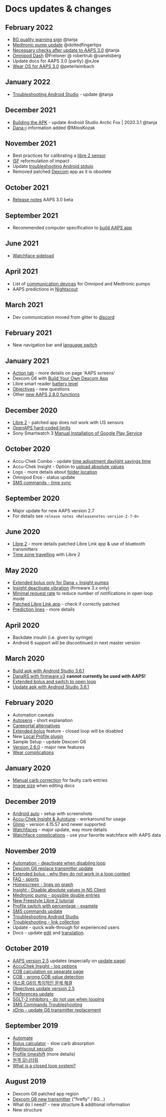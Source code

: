 # Docs updates & changes

## February 2022

- [BG quality warning sign](../Getting-Started/Screenshots.md#bg-warning-sign) @tanja
- [Medtronic pump update](../CompatiblePumps/MedtronicPump.md) @dottedfingertips
- [Necessary checks after update to AAPS 3.0](../Installing-AndroidAPS/update3_0.md) @tanja
- [Omnipod Dash](../CompatiblePumps/OmnipodDASH.md) @Freloner @ robertrub @vanelsberg
- Update docs for AAPS 3.0 (partly) @xJoe
- [Wear OS for AAPS 3.0](../Configuration/Watchfaces.md) @peterleimbach

## January 2022

- [Troubleshooting Android Studio](../Installing-AndroidAPS/troubleshooting_androidstudio.md) - update @tanja

## December 2021

- [Building the APK](../SettingUpAaps/BuildingAaps.md) - update Android Studio Arctic Fox | 2020.3.1 @tanja
- [Dana-i](../CompatiblePumps/DanaRS-Insulin-Pump.md) information added @MilosKozak

## November 2021

- Best practices for calibrating a [libre 2 sensor](../CompatibleCgms/Libre2.md#best-practices-for-calibrating-a-libre-2-sensor)
- [ISF](../Getting-Started/FAQ.md) reformulation of impact
- Update [troubleshooting Android stduio](../Installing-AndroidAPS/troubleshooting_androidstudio.md)
- Removed patched [Dexcom](../CompatibleCgms/DexcomG6.md) app as it is obsolete

## October 2021

- [Release notes](../Installing-AndroidAPS/Releasenotes.md) AAPS 3.0 beta

## September 2021

- Recommended computer specification to [build AAPS app](../SettingUpAaps/BuildingAaps.md#computer-and-software-specifications-for-building-aaps)

## June 2021

- [Watchface sideload](../Configuration/Watchfaces.md)

## April 2021

- List of [communication devices](../Module/module.md#additional-communication-device) for Omnipod and Medtronic pumps
- AAPS predictions in [Nightscout](../SettingUpAaps/Nightscout.md#manual-nightscout-setup)

## March 2021

- Dev communication moved from gitter to [discord](https://discord.gg/4fQUWHZ4Mw)

## February 2021

- New navigation bar and [language switch](../ChangeLanguage/ChangeLanguage.md)

## January 2021

- [Action tab](../Getting-Started/Screenshots.md#action-tab) - more details on page 'AAPS screens'
- Dexcom G6 with [Build Your Own Dexcom App](../CompatibleCgms/DexcomG6.md#if-using-g6-with-build-your-own-dexcom-app)
- Libre smart reader [battery level](../Getting-Started/Screenshots.md#sensor-level-battery)
- [Objectives](../SettingUpAaps/CompletingTheObjectives.md#objective-3-prove-your-knowledge) - new questions
- Other [new AAPS 2.8.0 functions](../Installing-AndroidAPS/Releasenotes.md#version-280)

## December 2020

- [Libre 2](../CompatibleCgms/Libre2.md) - patched app does not work with US sensors
- [OpenAPS hard-coded limits](../Usage/Open-APS-features.md#overview-of-hard-coded-limits)
- Sony Smartwatch 3 [Manual Installation of Google Play Service](../Usage/SonySW3.md)

## October 2020

- Accu-Chek Combo - update [time adjustment daylight savings time](../Usage/Timezone-traveling.md#time-adjustment-daylight-savings-time-dst)
- Accu-Chek Insight - Option to [upload absolute values](../CompatiblePumps/Accu-Chek-Insight-Pump.md#settings-in-aaps)
- Logs - more details about [folder location](../Usage/Accessing-logfiles.md)
- Omnipod Eros - status update
- [SMS commands - time sync](../Children/SMS-Commands.md)

## September 2020

- Major update for new AAPS version 2.7
- For details see `release notes <Releasenotes-version-2-7-0>`

## June 2020

- [Libre 2](../CompatibleCgms/Libre2.md) - more details patched Libre Link app & use of bluetooth transmitters
- [Time zone travelling](../Usage/Timezone-traveling.md) with Libre 2

## May 2020

- [Extended bolus only for Dana + Insight pumps](../Usage/Extended-Carbs.md#extended-bolus-and-switch-to-open-loop---dana-and-insight-pump-only)
- [Insight deactivate vibration](../CompatiblePumps/Accu-Chek-Insight-Pump.md#vibration) (firmware 3.x only)
- [Minimal request rate](../SettingUpAaps/Preferences.md#minimal-request-change-) to reduce number of notifications in open loop mode
- [Patched Libre Link app](../CompatibleCgms/Libre2.md#5-use-the-patched-librelink-app-with-xdrip) - check if correctly patched
- [Prediction lines](../Getting-Started/Screenshots.md#prediction-lines) - more details

## April 2020

- Backdate insulin (i.e. given by syringe)
- Android 6 support will be discontinued in next master version

## March 2020

- [Build apk with Android Studio 3.6.1](../SettingUpAaps/BuildingAaps.md)
- [DanaRS with firmware v3](../CompatiblePumps/DanaRS-Insulin-Pump.md) **cannot currently be used with AAPS!**
- [Extended bolus and switch to open loop](../Usage/Extended-Carbs.md#extended-bolus-and-switch-to-open-loop---dana-and-insight-pump-only)
- [Update apk with Android Studio 3.6.1](../Installing-AndroidAPS/Update-to-new-version.md)

## February 2020

- Automation caveats
- [Autosens](../Usage/Open-APS-features.md#autosens) - short explanation
- [Careportal alternatives](../Usage/CPbefore26.md)
- [Extended bolus](../Usage/Extended-Carbs.md#extended-bolus-and-switch-to-open-loop---dana-and-insight-pump-only) feature - closed loop will be disabled
- New [Local Profile plugin](../SettingUpAaps/ConfigBuilder.md#local-profile)
- Sample Setup - update Dexcom G6
- [Version 2.6.0](../Installing-AndroidAPS/Releasenotes.md#version-260) - major new features
- [Wear complications](../Configuration/Watchfaces.md)

## January 2020

- [Manual carb correction](../Getting-Started/Screenshots.md#carb-correction) for faulty carb entries
- [Image size](../make-a-PR.md) when editing docs

## December 2019

- [Android auto](../Usage/Android-auto.md) - setup with screenshots
- [Accu-Chek Insight & Autotune](../CompatiblePumps/Accu-Chek-Insight-Pump.md#settings-in-aaps) - workaround for usage
- [Glimp](../SettingUpAaps/ConfigBuilder.md#bg-source) - version 4.15.57 and newer supported
- [Watchfaces](../Configuration/Watchfaces.md) - major update, way more details
- [Watchface complications](../Configuration/Watchfaces.md#complications) - use your favorite watchface with AAPS data

## November 2019

- [Automation - deactivate when disabling loop](../Usage/Automation.md)
- [Dexcom G6 replace transmitter update](../CompatibleCgms/xDrip.md#replace-transmitter)
- [Extended bolus - why they do not work in a loop context](../Usage/Extended-Carbs.md#extended-bolus-and-switch-to-open-loop---dana-and-insight-pump-only)
- [FAQ - sports](../Getting-Started/FAQ.md#sports)
- [Homescreen - lines on graph](../Getting-Started/Screenshots.md#section-f---main-graph)
- [Insight - Disable absolute values in NS Client](../CompatiblePumps/Accu-Chek-Insight-Pump.md#settings-in-aaps)
- [Medtronic pump - possible double entries](../CompatiblePumps/MedtronicPump.md)
- [New Freestyle Libre 2 tutorial](../CompatibleCgms/Libre2.md)
- [Profile switch with percentage - example](../Usage/Profiles.md)
- [SMS commands update](../Children/SMS-Commands.md)
- [Troubleshooting Android Studio](../Installing-AndroidAPS/troubleshooting_androidstudio.md)
- [Troubleshooting - link collection](../Usage/troubleshooting.md)
- Update - quick walk-through for experienced users
- Docs - update [edit](../make-a-PR.md#code-syntax) and [translation](../translations.md#translation-of-the-documentation).

## October 2019

- [AAPS version 2.5](../Installing-AndroidAPS/Releasenotes.md#version-250) updates (especially on [update page](../Installing-AndroidAPS/Update-to-new-version.md))
- [AccuChek Insight - log options](../CompatiblePumps/Accu-Chek-Insight-Pump.md#settings-in-aaps)
- [COB calculation on separate page](../Usage/COB-calculation.md)
- [COB - wrong COB value detection](../Usage/COB-calculation.md#detection-of-wrong-cob-values)
- [덱스콤 G6의 특이적인 문제 해결](../CompatibleCgms/DexcomG6.md#dexcom-g6one-specific-troubleshooting)
- [Objectives update version 2.5](../SettingUpAaps/CompletingTheObjectives.md)
- [Preferences update](../SettingUpAaps/Preferences.md)
- [SGLT-2 inhibitors - do not use when looping](../Getting-Started/PreparingForAaps.md#no-sglt-2-inhibitors)
- [SMS Commands Troubleshooting](../Children/SMS-Commands.md#troubleshooting)
- [xDrip - update G6 transmitter replacement](../CompatibleCgms/xDrip.md#replace-transmitter)

## September 2019

- [Automate](../Usage/Automation.md)
- [Bolus calculator](../Getting-Started/Screenshots.md#wrong-cob-detection) - slow carb absorption
- [Nightscout security](../SettingUpAaps/Nightscout.md#security-considerations)
- [Profile timeshift](../Usage/Profiles.md#time-shift-of-the-circadian-percentage-profile) (more details)
- [원격 모니터링](../Children/Children.md)
- [What is a closed loop system?](../Getting-Started/Introduction.md#what-does-hybrid-closed-loop-mean)

## August 2019

- Dexcom G6 patched app region
- [Dexcom G6 new transmitter](../CompatibleCgms/xDrip.md#connect-g6-transmitter-for-the-first-time) ("firefly" / 8G...)
- What do I need? - new structure & additional information
- New structure
